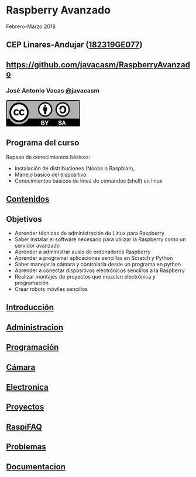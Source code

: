 # Raspberry Avanzado

Febrero-Marzo 2018

## CEP Linares-Andujar ([182319GE077](https://www.juntadeandalucia.es/educacion/secretariavirtual/consultaCEP/actividad/182319GE077/))

## https://github.com/javacasm/RaspberryAvanzado

### José Antonio Vacas @javacasm

![CC](./images/Licencia_CC.png)

## Programa del curso

 Repaso de conocimientos básicos:
* Instalación de distribuciones (Noobs o Raspbian),
* Manejo básico del dispositivo
* Conocimientos básicos de línea de comandos (shell) en linux

## [Contenidos](./Contenidos.md)


## Objetivos

* Aprender técnicas de administración de Linux para Raspberry
* Saber instalar el software necesario para utilizar la Raspberry como un servidor avanzado
* Aprender a administrar aulas de ordenadores Raspberry
* Aprender a programar aplicaciones sencillas en Scratch y Python
* Saber manejar la cámara y controlarla desde un programa en python
* Aprender a conectar dispositivos electrónicos sencillos a la Raspberry
* Realizar montajes de proyectos que mezclan electrónica y programación
* Crear robots móviles sencillos

## [Introducción](./introduccion.md)

## [Administracion](./Administracion.md)

## [Programación](./Programacion.md)

## [Cámara](./camara.md)

## [Electronica](./Electronica.md)

## [Proyectos](./Proyectos.md)

## [RaspiFAQ](./RaspiFAQ.md)

## [Problemas](./problemas.md)

## [Documentacion](./documentacion.md)
